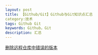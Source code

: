 ```yaml
---
layout: post
title: 【Github/Git】Github与Git知识点汇总
category:技术
tags: Github Git 
keywords: Github，Git
description: 汇总
---
```

[删除远程仓库中错误的版本](https://whdcumt.github.io/2016/09/06/Delete-the-wrong-version-of-remote-repository.html)

